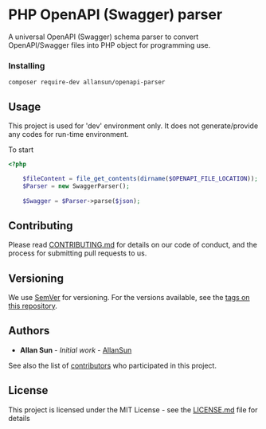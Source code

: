 # PHP OpenAPI (Swagger) parser 

A universal OpenAPI (Swagger) schema parser to convert OpenAPI/Swagger files into PHP object for programming use.

### Installing

```
composer require-dev allansun/openapi-parser
```


## Usage

This project is used for 'dev' environment only. It does not generate/provide any codes for run-time environment.

To start
```php
<?php

    $fileContent = file_get_contents(dirname($OPENAPI_FILE_LOCATION));
    $Parser = new SwaggerParser();
    
    $Swagger = $Parser->parse($json);
```


## Contributing

Please read [CONTRIBUTING.md](https://gist.github.com/PurpleBooth/b24679402957c63ec426) for details on our code of 
conduct, and the process for submitting pull requests to us.

## Versioning

We use [SemVer](http://semver.org/) for versioning. For the versions available, see the 
[tags on this repository](https://github.com/your/project/tags). 

## Authors

* **Allan Sun** - *Initial work* - [AllanSun](https://github.com/allansun)

See also the list of [contributors](https://github.com/allansun/openapi-parser/contributors) who participated in this 
project.

## License

This project is licensed under the MIT License - see the [LICENSE.md](LICENSE.md) file for details

